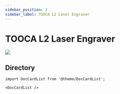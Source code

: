 ```yaml
---
sidebar_position: 2
sidebar_label: TOOCA L2 Laser Engraver
---
```


# TOOCA L2 Laser Engraver

![](http://wiki-toocaa.oss-cn-hongkong.aliyuncs.com/toocaa.png)

## Directory

```mdx-code-block
import DocCardList from '@theme/DocCardList';

<DocCardList />
```


